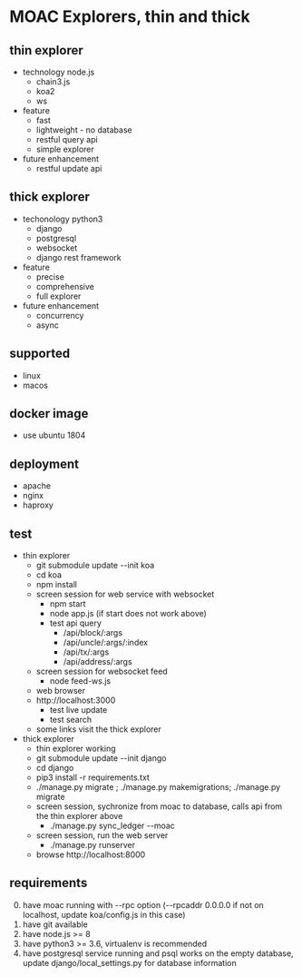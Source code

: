 # MOAC Explorers, thin and thick

## thin explorer
  - technology node.js
    - chain3.js
    - koa2
    - ws
  - feature
    - fast
    - lightweight - no database
    - restful query api
    - simple explorer
  - future enhancement
    - restful update api

## thick explorer
  - techonology python3
    - django
    - postgresql
    - websocket
    - django rest framework
  - feature
    - precise
    - comprehensive
    - full explorer
  - future enhancement
    - concurrency
    - async

## supported
  - linux
  - macos

## docker image
  - use ubuntu 1804

## deployment
  - apache
  - nginx
  - haproxy

## test
  - thin explorer
    - git submodule update --init koa
    - cd koa
    - npm install
    - screen session for web service with websocket
      - npm start
      - node app.js (if start does not work above)
      - test api query
        - /api/block/:args
        - /api/uncle/:args/:index
        - /api/tx/:args
        - /api/address/:args
    - screen session for websocket feed
      - node feed-ws.js
    -  web browser
      - http://localhost:3000
        - test live update
        - test search
      - some links visit the thick explorer
  - thick explorer
    - thin explorer working
    - git submodule update --init django
    - cd django
    - pip3 install -r requirements.txt
    - ./manage.py migrate ; ./manage.py makemigrations; ./manage.py migrate
    - screen session, sychronize from moac to database, calls api from the thin explorer above
      - ./manage.py sync_ledger --moac 
    - screen session, run the web server
      - ./manage.py runserver
    - browse http://localhost:8000

## requirements
  0. have moac running with --rpc option (--rpcaddr 0.0.0.0 if not on localhost, update koa/config.js in this case)
  1. have git available
  2. have node.js >= 8
  3. have python3 >= 3.6, virtualenv is recommended
  4. have postgresql service running and psql works on the empty database, update django/local_settings.py for database information
